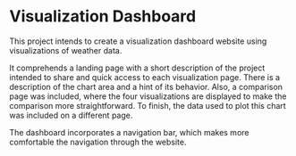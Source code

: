 # Visualization Dashboard 

This project intends to create a visualization dashboard website using visualizations of weather data. 

It comprehends a landing page with a short description of the project intended to share and quick access to each visualization page. There is a description of the chart area and a hint of its behavior. Also, a comparison page was included, where the four visualizations are displayed to make the comparison more straightforward. To finish, the data used to plot this chart was included on a different page. 

The dashboard incorporates a navigation bar, which makes more comfortable the navigation through the website.
